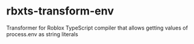 # rbxts-transform-env
 Transformer for Roblox TypeScript compiler that allows getting values of process.env as string literals
